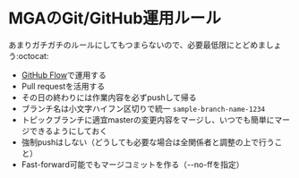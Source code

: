 # MGAのGit/GitHub運用ルール

あまりガチガチのルールにしてもつまらないので、必要最低限にとどめましょう:octocat:

- [GitHub Flow](https://gist.github.com/Gab-km/3705015)で運用する
- Pull requestを活用する
- その日の終わりには作業内容を必ずpushして帰る
- ブランチ名は小文字ハイフン区切りで統一 `sample-branch-name-1234`
- トピックブランチに適宜masterの変更内容をマージし、いつでも簡単にマージできるようにしておく
- 強制pushはしない（どうしても必要な場合は全関係者と調整の上で行うこと）
- Fast-forward可能でもマージコミットを作る（--no-ffを指定）
